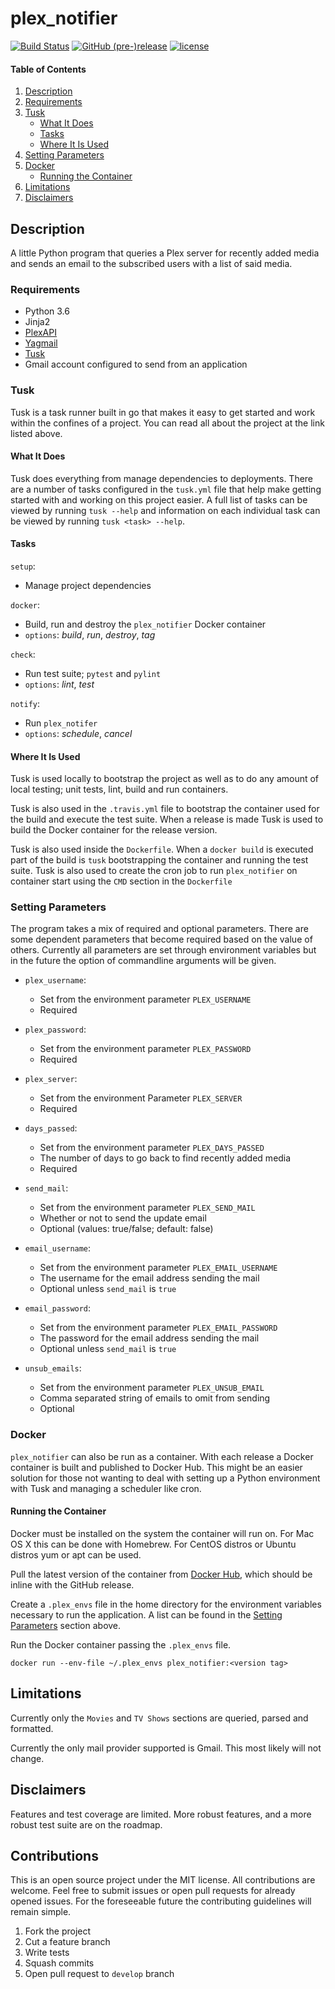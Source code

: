 # plex_notifier

[![Build Status](https://travis-ci.org/co-llabs/plex_notifier.svg?branch=master)](https://travis-ci.org/co-llabs/plex_notifier)
[![GitHub (pre-)release](https://img.shields.io/github/release/co-llabs/plex_notifier/all.svg)]()
[![license](https://img.shields.io/badge/license-MIT-blue.svg)](LICENSE)

#### Table of Contents

1. [Description](#description)
2. [Requirements](#requirements)
3. [Tusk](#tusk)
    * [What It Does](#what-it-does)
    * [Tasks](#tasks)
    * [Where It Is Used](#where-it-is-used)
4. [Setting Parameters](#setting-parameters)
5. [Docker](#docker)
    * [Running the Container](#running-the-container)
6. [Limitations](#limitations)
7. [Disclaimers](#disclaimers)

## Description

A little Python program that queries a Plex server for recently added media and
sends an email to the subscribed users with a list of said media.

### Requirements

* Python 3.6
* Jinja2
* [PlexAPI](https://github.com/pkkid/python-plexapi)
* [Yagmail](https://github.com/kootenpv/yagmail)
* [Tusk](https://github.com/rliebz/tusk)
* Gmail account configured to send from an application

### Tusk

Tusk is a task runner built in go that makes it easy to get started and work
within the confines of a project. You can read all about the project at the link
listed above.

#### What It Does

Tusk does everything from manage dependencies to deployments. There are a number
of tasks configured in the `tusk.yml` file that help make getting started with
and working on this project easier. A full list of tasks can be viewed by
running `tusk --help` and information on each individual task can be viewed by
running `tusk <task> --help`.

#### Tasks

`setup`:  
  * Manage project dependencies

`docker`:  
  * Build, run and destroy the `plex_notifier` Docker container  
  * `options`: _build_, _run_, _destroy_, _tag_

`check`:  
  * Run test suite; `pytest` and `pylint`  
  * `options`: _lint_, _test_

`notify`:  
  * Run `plex_notifer`  
  * `options`: _schedule_, _cancel_

#### Where It Is Used

Tusk is used locally to bootstrap the project as well as to do any amount of
local testing; unit tests, lint, build and run containers.

Tusk is also used in the `.travis.yml` file to bootstrap the container used for
the build and execute the test suite. When a release is made Tusk is used to
build the Docker container for the release version.

Tusk is also used inside the `Dockerfile`. When a `docker build` is executed
part of the build is `tusk` bootstrapping the container and running the test
suite. Tusk is also used to create the cron job to run `plex_notifier` on
container start using the `CMD` section in the `Dockerfile`

### Setting Parameters

The program takes a mix of required and optional parameters. There are some
dependent parameters that become required based on the value of others.
Currently all parameters are set through environment variables but in the future
the option of commandline arguments will be given.

* `plex_username`:
  * Set from the environment parameter `PLEX_USERNAME`
  * Required

* `plex_password`:
  * Set from the environment parameter `PLEX_PASSWORD`
  * Required

* `plex_server`:
  * Set from the environment Parameter `PLEX_SERVER`
  * Required

* `days_passed`:
  * Set from the environment parameter `PLEX_DAYS_PASSED`
  * The number of days to go back to find recently added media
  * Required

* `send_mail`:
  * Set from the environment parameter `PLEX_SEND_MAIL`
  * Whether or not to send the update email
  * Optional (values: true/false; default: false)

* `email_username`:
  * Set from the environment parameter `PLEX_EMAIL_USERNAME`
  * The username for the email address sending the mail
  * Optional unless `send_mail` is `true`

* `email_password`:
  * Set from the environment parameter `PLEX_EMAIL_PASSWORD`
  * The password for the email address sending the mail
  * Optional unless `send_mail` is `true`

* `unsub_emails`:
  * Set from the environment parameter `PLEX_UNSUB_EMAIL`
  * Comma separated string of emails to omit from sending
  * Optional

### Docker

`plex_notifier` can also be run as a container. With each release a Docker
container is built and published to Docker Hub. This might be an easier solution
for those not wanting to deal with setting up a Python environment with Tusk and
managing a scheduler like cron.

#### Running the Container

Docker must be installed on the system the container will run on. For Mac OS X
this can be done with Homebrew. For CentOS distros or Ubuntu distros yum or apt
can be used.

Pull the latest version of the container from [Docker Hub](https://hub.docker.com/r/discr33t/plex_notifier/),
which should be inline with the GitHub release.

Create a `.plex_envs` file in the home directory for the environment variables
necessary to run the application. A list can be found in the [Setting
Parameters](#setting-parameters) section above.

Run the Docker container passing the `.plex_envs` file.
```
docker run --env-file ~/.plex_envs plex_notifier:<version tag>
```

## Limitations

Currently only the `Movies` and `TV Shows` sections are queried, parsed and
formatted.

Currently the only mail provider supported is Gmail. This most likely will not
change.

## Disclaimers

Features and test coverage are limited. More robust features, and a more robust
test suite are on the roadmap.

## Contributions

This is an open source project under the MIT license. All contributions are
welcome. Feel free to submit issues or open pull requests for already opened
issues. For the foreseeable future the contributing guidelines will remain
simple.

1. Fork the project
2. Cut a feature branch
3. Write tests
4. Squash commits
5. Open pull request to `develop` branch


